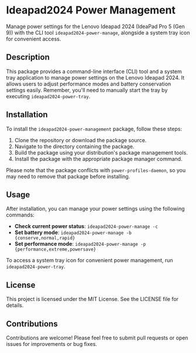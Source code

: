 # Ideapad2024 Power Management

Manage power settings for the Lenovo Ideapad 2024 (IdeaPad Pro 5 (Gen 9)) with the CLI tool `ideapad2024-power-manage`, alongside a system tray icon for convenient access.

## Description

This package provides a command-line interface (CLI) tool and a system tray application to manage power settings on the Lenovo Ideapad 2024. It allows users to adjust performance modes and battery conservation settings easily. Remember, you'll need to manually start the tray by executing `ideapad2024-power-tray`.

## Installation

To install the `ideapad2024-power-management` package, follow these steps:

1. Clone the repository or download the package source.
2. Navigate to the directory containing the package.
3. Build the package using your distribution's package management tools.
4. Install the package with the appropriate package manager command.

Please note that the package conflicts with `power-profiles-daemon`, so you may need to remove that package before installing.

## Usage

After installation, you can manage your power settings using the following commands:

- **Check current power status**: `ideapad2024-power-manage -c`
- **Set battery mode**: `ideapad2024-power-manage -b {conserve,normal,rapid}`
- **Set performance mode**: `ideapad2024-power-manage -p {performance,extreme,powersave}`

To access a system tray icon for convenient power management, run `ideapad2024-power-tray`.

## License

This project is licensed under the MIT License. See the LICENSE file for details.

## Contributions

Contributions are welcome! Please feel free to submit pull requests or open issues for improvements or bug fixes.
